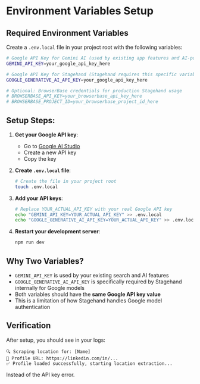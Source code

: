# Environment Variables Setup

## Required Environment Variables

Create a `.env.local` file in your project root with the following variables:

```bash
# Google API Key for Gemini AI (used by existing app features and AI-powered network discovery)
GEMINI_API_KEY=your_google_api_key_here

# Google API Key for Stagehand (Stagehand requires this specific variable name)
GOOGLE_GENERATIVE_AI_API_KEY=your_google_api_key_here

# Optional: BrowserBase credentials for production Stagehand usage
# BROWSERBASE_API_KEY=your_browserbase_api_key_here
# BROWSERBASE_PROJECT_ID=your_browserbase_project_id_here
```

## Setup Steps:

1. **Get your Google API key**:
   - Go to [Google AI Studio](https://aistudio.google.com/app/apikey)
   - Create a new API key
   - Copy the key

2. **Create `.env.local` file**:
   ```bash
   # Create the file in your project root
   touch .env.local
   ```

3. **Add your API keys**:
   ```bash
   # Replace YOUR_ACTUAL_API_KEY with your real Google API key
   echo "GEMINI_API_KEY=YOUR_ACTUAL_API_KEY" >> .env.local
   echo "GOOGLE_GENERATIVE_AI_API_KEY=YOUR_ACTUAL_API_KEY" >> .env.local
   ```

4. **Restart your development server**:
   ```bash
   npm run dev
   ```

## Why Two Variables?

- `GEMINI_API_KEY` is used by your existing search and AI features
- `GOOGLE_GENERATIVE_AI_API_KEY` is specifically required by Stagehand internally for Google models
- Both variables should have the **same Google API key value**
- This is a limitation of how Stagehand handles Google model authentication

## Verification

After setup, you should see in your logs:
```
🔍 Scraping location for: [Name]
📍 Profile URL: https://linkedin.com/in/...
✅ Profile loaded successfully, starting location extraction...
```

Instead of the API key error. 